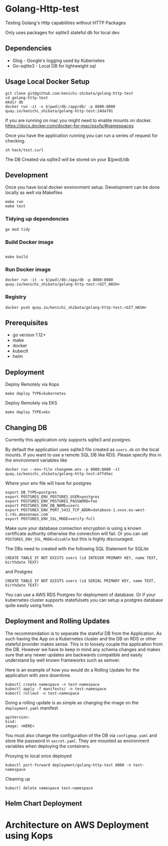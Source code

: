 Golang-Http-test
============

Testing Golang's Http capabilities without HTTP Packages

Only uses packages for sqlite3 stateful db for local dev.

Dependencies
------------
* Glog - Google's logging used by Kubernetes
* Go-sqlite3 - Local DB for lightweight sql

Usage Local Docker Setup
--------
```
git clone git@github.com:kenichi-shibata/golang-http-test
cd golang-http-test
mkdir db
docker run -it -v $(pwd)/db:/app/db/ -p 8080:8080 quay.io/kenichi_shibata/golang-http-test:24da791
```
If you are running on mac you might need to enable mounts on docker. https://docs.docker.com/docker-for-mac/osxfs/#namespaces

Once you have the application running you can run a series of request for checking.

```
sh hack/test.curl
```

The DB Created via sqlite3 will be stored on your $(pwd)/db

Development
------------
Once you have local docker environment setup. Development can be done locally
as well via Makefiles

```
make run
make test
```

### Tidying up dependencies

```
go mod tidy
```

### Build Docker image
```

make build
```
### Run Docker image
```
docker run -it -v $(pwd)/db:/app/db -p 8080:8080 quay.io/kenichi_shibata/golang-http-test:<GIT_HASH>
```
### Registry
```
docker push quay.io/kenichi_shibata/golang-http-test:<GIT_HASH>
```

Prerequisites
------------
* go version 1.12+
* make
* docker
* kubectl
* helm

Deployment
-----------------
Deploy Remotely via Kops
```
make deploy TYPE=kubernetes
```

Deploy Remotely via EKS
```
make deploy TYPE=eks
```

Changing DB
--------------------
Currently this application only supports sqlite3 and postgres.

By default the application uses sqlite3 file created as `users.db` on the local mounts. If you want to use a remote SQL DB like RDS. Please specify this in the environment variables like

```
docker run --env-file changeme.env -p 8080:8080 -it quay.io/kenichi_shibata/golang-http-test:47f45ec
```

Where your env file will have for postgres
```
export DB_TYPE=postgres
export POSTGRES_ENV_POSTGRES_USER=postgres
export POSTGRES_ENV_POSTGRES_PASSWORD=foo 
export POSTGRES_ENV_DB_NAME=users
export POSTGRES_ENV_PORT_5432_TCP_ADDR=database-1.xxxx.eu-west-1.rds.amazonaws.com
export POSTGRES_ENV_SSL_MODE=verify-full
```
Make sure your database connection encryption is using a known certificate authority otherwise the connection will fail. Or you can set `POSTGRES_ENV_SSL_MODE=disable` but this is highly discouraged. 

The DBs need to created with the following SQL Statement for SQLite
```
CREATE TABLE IF NOT EXISTS users (id INTEGER PRIMARY KEY, name TEXT, birthdate TEXT)
```
and Postgres
```
CREATE TABLE IF NOT EXISTS users (id SERIAL PRIMARY KEY, name TEXT, birthdate TEXT)
```
You can use a AWS RDS Postgres for deployment of database. Or if your kubernetes cluster supports statefulsets you can setup a postgres database quite easily using helm.

Deployment and Rolling Updates
---------------------
The recommendation is to separate the stateful DB from the Application. As such having the App on a Kubernetes cluster and the DB on RDS or other stateful provider makes sense. This is to loosely couple the application from the DB. However we have to keep in mind any schema changes and makes sure that any newer updates are backwards compatible and easily understand by well known frameworks such as semver.

Here is an example of how you would do a Rolling Update for the application with zero downtime.

```
kubectl create namespace -n test-namespace
kubectl apply -f manifests/ -n test-namespace
kubectl rollout -n test-namespace
```

Doing a rolling update is as simple as changing the image on the `deployment.yaml` manifest

```
apiVersion:
kind:
image: <HERE>
```
You must also change the configuration of the DB via `configmap.yaml` and store the password in `secret.yaml`. They are mounted as environment variables when deploying the containers.

Proxying to local once deployed

```
kubectl port-forward deployment/golang-http-test 8080 -n test-namespace
```

Cleaning up 
```
kubectl delete namespace test-namespace
```

Helm Chart Deployment
------------

Architecture on AWS Deployment using Kops
======================
